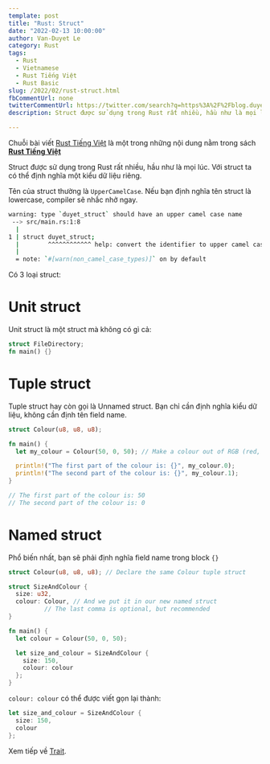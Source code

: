 ```yaml
---
template: post
title: "Rust: Struct"
date: "2022-02-13 10:00:00"
author: Van-Duyet Le
category: Rust
tags:
  - Rust
  - Vietnamese
  - Rust Tiếng Việt
  - Rust Basic
slug: /2022/02/rust-struct.html
fbCommentUrl: none
twitterCommentUrl: https://twitter.com/search?q=https%3A%2F%2Fblog.duyet.net%2F2022%2F02%2Frust-struct.html
description: Struct được sử dụng trong Rust rất nhiều, hầu như là mọi lúc. Với struct ta có thể định nghĩa một kiểu dữ liệu riêng. 

---
```


<div class="noti">Chuỗi bài viết <a href="/tag/rust-tiếng-việt/">Rust Tiếng Việt</a> là một trong những nội dung nằm trong sách <a href="https://rust-tieng-viet.github.io/?utm_source=blog.duyet.net&utm_medium=post&utm_campaign=launch_rust_tieng_viet" target="_blank"><strong>Rust Tiếng Việt</strong></a></div>

Struct được sử dụng trong Rust rất nhiều, hầu như là mọi lúc. Với struct ta có thể định nghĩa một kiểu dữ liệu riêng.

Tên của struct thường là `UpperCamelCase`. Nếu bạn định nghĩa tên struct là lowercase, compiler sẽ nhắc nhở ngay.

```bash
warning: type `duyet_struct` should have an upper camel case name
 --> src/main.rs:1:8
  |
1 | struct duyet_struct;
  |        ^^^^^^^^^^^^ help: convert the identifier to upper camel case: `DuyetStruct`
  |
  = note: `#[warn(non_camel_case_types)]` on by default
```

Có 3 loại struct:

# Unit struct

Unit struct là một struct mà không có gì cả:

```rust
struct FileDirectory;
fn main() {} 
```

# Tuple struct

Tuple struct hay còn gọi là Unnamed struct. Bạn chỉ cần định nghĩa kiểu dữ liệu, không cần định tên field name.

```rust
struct Colour(u8, u8, u8);

fn main() {
  let my_colour = Colour(50, 0, 50); // Make a colour out of RGB (red, green, blue)

  println!("The first part of the colour is: {}", my_colour.0);
  println!("The second part of the colour is: {}", my_colour.1);
}

// The first part of the colour is: 50
// The second part of the colour is: 0
```

# Named struct

Phổ biến nhất, bạn sẽ phải định nghĩa field name trong block `{}` 

```rust
struct Colour(u8, u8, u8); // Declare the same Colour tuple struct

struct SizeAndColour {
  size: u32,
  colour: Colour, // And we put it in our new named struct
		  // The last comma is optional, but recommended
}

fn main() {
  let colour = Colour(50, 0, 50);

  let size_and_colour = SizeAndColour {
    size: 150,
    colour: colour
  };
}
```

`colour: colour` có thể được viết gọn lại thành:

```rust
let size_and_colour = SizeAndColour {
  size: 150,
  colour
};
```

Xem tiếp về [Trait](/2022/02/rust-trait.html).
